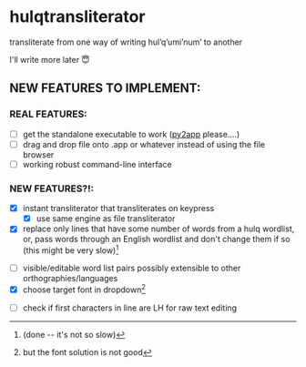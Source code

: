 # hulqtransliterator
transliterate from one way of writing hul’q’umi’num’ to another

I'll write more later 😇

## NEW FEATURES TO IMPLEMENT:
### REAL FEATURES:
- [ ] get the standalone executable to work ([py2app](https://github.com/ronaldoussoren/py2app) please....)
- [ ] drag and drop file onto .app or whatever instead of using the file browser
- [ ] working robust command-line interface

### NEW FEATURES?!:
- [x] instant transliterator that transliterates on keypress
    - [x] use same engine as file transliterator
- [x] replace only lines that have some number of words from a hulq wordlist, or, pass words through an English wordlist and don't change them if so (this might be very slow)[^slowwordlist]
[^slowwordlist]: (done -- it's not so slow)

- [ ] visible/editable word list pairs possibly extensible to other orthographies/languages
- [x] choose target font in dropdown[^choosefont]
[^choosefont]: but the font solution is not good

- [ ] check if first characters in line are LH for raw text editing